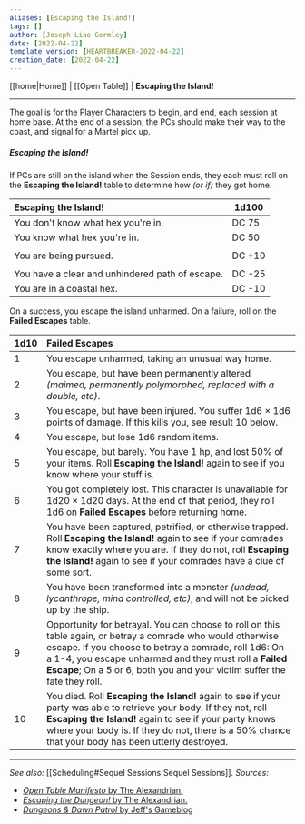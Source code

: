 ```yaml
---
aliases: [Escaping the Island!]
tags: []
author: [Joseph Liao Gormley]
date: [2022-04-22]
template_version: [HEARTBREAKER-2022-04-22]
creation_date: [2022-04-22]
---
```

<!-- Home | Character Creation | -->
[[home|Home]] | [[Open Table]] | **Escaping the Island!**
___
The goal is for the Player Characters to begin, and end, each session at home base. At the end of a session, the PCs should make their way to the coast, and signal for a Martel pick up.

##### Escaping the Island!
If PCs are still on the island when the Session ends, they each must roll on the **Escaping the Island!** table to determine how *(or if)* they got home.

| Escaping the Island!                            | 1d100  |
|:----------------------------------------------- | ------ |
| You don't know what hex you're in.              | DC 75  |
| You know what hex you're in.                    | DC 50  |
|                                                 |        |
| You are being pursued.                          | DC +10 |
|                                                 |        |
| You have a clear and unhindered path of escape. | DC -25 |
| You are in a coastal hex.                       | DC -10 |


On a success, you escape the island unharmed. On a failure, roll on the **Failed Escapes** table.

| 1d10 | Failed Escapes                                                                                                                                                                                                                                                                                             |
| ---- |:---------------------------------------------------------------------------------------------------------------------------------------------------------------------------------------------------------------------------------------------------------------------------------------------------------- |
| 1    | You escape unharmed, taking an unusual way home.                                                                                                                                                                                                                                                                                       |
| 2    | You escape, but have been permanently altered *(maimed, permanently polymorphed, replaced with a double, etc)*.                                                                                                                                                                                             |
| 3    | You escape, but have been injured. You suffer 1d6 $\times$ 1d6 points of damage. If this kills you, see result 10 below.                                                                                                                                                                                           |
| 4    | You escape, but lose 1d6 random items.                                                                                                                                                                                                                                                                     |
| 5    | You escape, but barely. You have 1 hp, and lost 50% of your items. Roll **Escaping the Island!** again to see if you know where your stuff is.                                                                                                                                                                                                                                        |
| 6    | You got completely lost. This character is unavailable for 1d20 $\times$ 1d20 days. At the end of that period, they roll 1d6 on **Failed Escapes** before returning home.                                                                                                                                                                    |
| 7    | You have been captured, petrified, or otherwise trapped. Roll **Escaping the Island!** again to see if your comrades know exactly where you are. If they do not, roll **Escaping the Island!** again to see if your comrades have a clue of some sort.                                                                   |
| 8    | You have been transformed into a monster *(undead, lycanthrope, mind controlled, etc)*, and will not be picked up by the ship.                                                                                                                                                                             |
| 9    | Opportunity for betrayal. You can choose to roll on this table again, or betray a comrade who would otherwise escape. If you choose to betray a comrade, roll 1d6: On a 1-4, you escape unharmed and they must roll a **Failed Escape**; On a 5 or 6, both you and your victim suffer the fate they roll. |
| 10   | You died. Roll **Escaping the Island!** again to see if your party was able to retrieve your body. If they not, roll **Escaping the Island!** again to see if your party knows where your body is. If they do not, there is a 50% chance that your body has been utterly destroyed.               |


___
*See also:* [[Scheduling#Sequel Sessions|Sequel Sessions]].
*Sources:*
- [*Open Table Manifesto* by The Alexandrian.](https://thealexandrian.net/?p=38643)
- [*Escaping the Dungeon!* by The Alexandrian.](https://thealexandrian.net/wordpress/2149/roleplaying-games/escaping-the-dungeon)
- [*Dungeons & Dawn Patrol* by Jeff's Gameblog](https://jrients.blogspot.com/2008/11/dungeons-dawn-patrol.html)

<!--*References:*
*Source:* -->
<!-- Sources, read more, links, etc. -->
<!-- *Source: Entry by [[Mike Maxin]].* -->
<!-- Leave an empty line at the end, otherwise Exporter complains. -->
